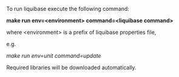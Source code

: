 To run liquibase execute the following command:

**make run env=\<environment\> command=\<liquibase command\>**

where \<environment\> is a prefix of liquibase properties file,

e.g.

_make run env=unit command=update_

Required libraries will be downloaded automatically.
